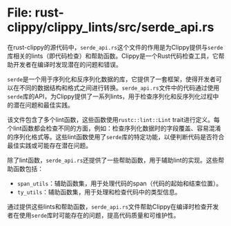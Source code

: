 # File: rust-clippy/clippy_lints/src/serde_api.rs

在rust-clippy的源代码中，`serde_api.rs`这个文件的作用是为Clippy提供与`serde`库相关的lints（即代码检查）和帮助函数。Clippy是一个Rust代码检查工具，它帮助开发者在编译时发现潜在的问题和错误。

`serde`是一个用于序列化和反序列化数据的库，它提供了一套框架，使得开发者可以在不同的数据结构和格式之间进行转换。`serde_api.rs`文件中的代码通过使用`serde`库的API，为Clippy提供了一系列lints，用于检查序列化和反序列化过程中的潜在问题和最佳实践。

该文件包含了多个lint函数，这些函数使用`rustc::lint::Lint` trait进行定义。每个lint函数都会检查不同的方面，例如：检查序列化数据时的字段覆盖、容易混淆的序列化格式等。这些lint函数使用了`serde`库的特定功能，以便判断代码是否符合最佳实践或可能存在潜在问题。

除了lint函数，`serde_api.rs`还提供了一些帮助函数，用于辅助lint的实现。这些帮助函数包括：
- `span_utils`：辅助函数集，用于处理代码的span（代码的起始和结束位置）。
- `ty_utils`：辅助函数集，用于处理和检查代码中的类型信息。

通过提供这些lints和帮助函数，`serde_api.rs`文件帮助Clippy在编译时检查开发者在使用`serde`库时可能存在的问题，提高代码质量和可维护性。


